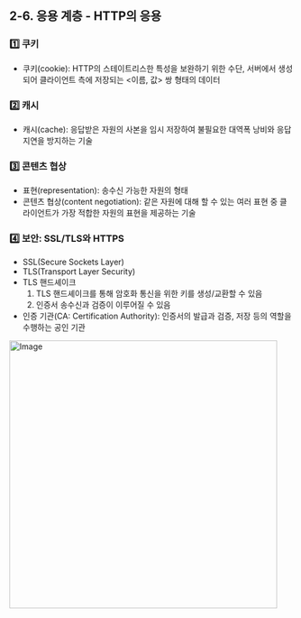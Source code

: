 ## 2-6. 응용 계층 - HTTP의 응용

### 1️⃣ 쿠키

- 쿠키(cookie): HTTP의 스테이트리스한 특성을 보완하기 위한 수단, 서버에서 생성되어 클라이언트 측에 저장되는 <이름, 값> 쌍 형태의 데이터

### 2️⃣ 캐시

- 캐시(cache): 응답받은 자원의 사본을 임시 저장하여 불필요한 대역폭 낭비와 응답 지연을 방지하는 기술

### 3️⃣ 콘텐츠 협상

- 표현(representation): 송수신 가능한 자원의 형태
- 콘텐츠 협상(content negotiation): 같은 자원에 대해 할 수 있는 여러 표현 중 클라이언트가 가장 적합한 자원의 표현을 제공하는 기술

### 4️⃣ 보안: SSL/TLS와 HTTPS

- SSL(Secure Sockets Layer)
- TLS(Transport Layer Security)
- TLS 핸드셰이크
  1. TLS 핸드셰이크를 통해 암호화 통신을 위한 키를 생성/교환할 수 있음
  2. 인증서 송수신과 검증이 이루어질 수 있음
- 인증 기관(CA: Certification Authority): 인증서의 발급과 검증, 저장 등의 역할을 수행하는 공인 기관

<img width="475" alt="Image" src="https://github.com/user-attachments/assets/8c74434a-0238-4f77-81a5-715f8c3487fd" />
